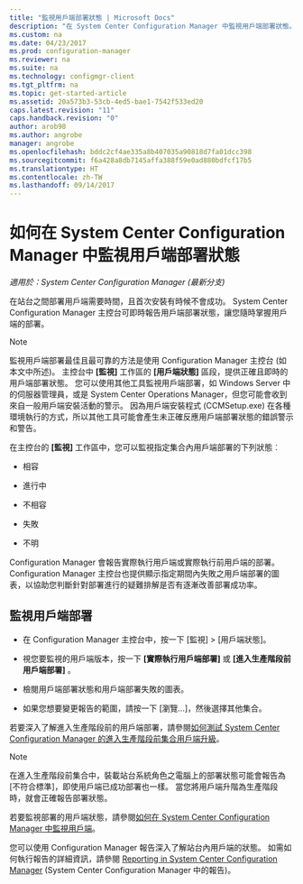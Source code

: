 ```yaml
---
title: "監視用戶端部署狀態 | Microsoft Docs"
description: "在 System Center Configuration Manager 中監視用戶端部署狀態。"
ms.custom: na
ms.date: 04/23/2017
ms.prod: configuration-manager
ms.reviewer: na
ms.suite: na
ms.technology: configmgr-client
ms.tgt_pltfrm: na
ms.topic: get-started-article
ms.assetid: 20a573b3-53cb-4ed5-bae1-7542f533ed20
caps.latest.revision: "11"
caps.handback.revision: "0"
author: arob98
ms.author: angrobe
manager: angrobe
ms.openlocfilehash: bddc2cf4ae335a8b407035a90818d7fa01dcc398
ms.sourcegitcommit: f6a428a8db7145affa388f59e0ad880bdfcf17b5
ms.translationtype: HT
ms.contentlocale: zh-TW
ms.lasthandoff: 09/14/2017
---
```

# <a name="how-to-monitor-client-deployment-status-in-system-center-configuration-manager"></a>如何在 System Center Configuration Manager 中監視用戶端部署狀態

*適用於：System Center Configuration Manager (最新分支)*

在站台之間部署用戶端需要時間，且首次安裝有時候不會成功。 System Center Configuration Manager 主控台可即時報告用戶端部署狀態，讓您隨時掌握用戶端的部署。  

> [!NOTE]  
>  監視用戶端部署最佳且最可靠的方法是使用 Configuration Manager 主控台 (如本文中所述)。 主控台中 **[監視]** 工作區的 **[用戶端狀態]** 區段，提供正確且即時的用戶端部署狀態。 您可以使用其他工具監視用戶端部署，如 Windows Server 中的伺服器管理員，或是 System Center Operations Manager，但您可能會收到來自一般用戶端安裝活動的警示。 因為用戶端安裝程式 (CCMSetup.exe) 在各種環境執行的方式，所以其他工具可能會產生未正確反應用戶端部署狀態的錯誤警示和警告。  

 在主控台的 **[監視]** 工作區中，您可以監視指定集合內用戶端部署的下列狀態︰  

-   相容  

-   進行中  

-   不相容  

-   失敗  

-   不明  

 Configuration Manager 會報告實際執行用戶端或實際執行前用戶端的部署。 Configuration Manager 主控台也提供顯示指定期間內失敗之用戶端部署的圖表，以協助您判斷針對部署進行的疑難排解是否有逐漸改善部署成功率。  

## <a name="to-monitor-client-deployments"></a>監視用戶端部署  

-   在 Configuration Manager 主控台中，按一下 [監視] > [用戶端狀態]。  

-   視您要監視的用戶端版本，按一下 **[實際執行用戶端部署]** 或 **[進入生產階段前用戶端部署]** 。  

-   檢閱用戶端部署狀態和用戶端部署失敗的圖表。  

-   如果您想要變更報告的範圍，請按一下 [瀏覽...]，然後選擇其他集合。  

 若要深入了解進入生產階段前的用戶端部署，請參閱[如何測試 System Center Configuration Manager 的進入生產階段前集合用戶端升級](../../../core/clients/manage/upgrade/test-client-upgrades.md)。

 > [!NOTE]
 > 在進入生產階段前集合中，裝載站台系統角色之電腦上的部署狀態可能會報告為 [不符合標準]，即使用戶端已成功部署也一樣。 當您將用戶端升階為生產階段時，就會正確報告部署狀態。   

 若要監視部署的用戶端狀態，請參閱[如何在 System Center Configuration Manager 中監視用戶端](../../../core/clients/manage/monitor-clients.md)。  

 您可以使用 Configuration Manager 報告深入了解站台內用戶端的狀態。 如需如何執行報告的詳細資訊，請參閱 [Reporting in System Center Configuration Manager](../../../core/servers/manage/reporting.md) (System Center Configuration Manager 中的報告)。  
